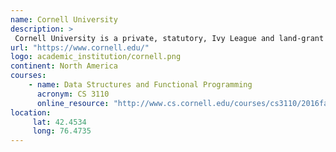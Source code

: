 ```yaml
---
name: Cornell University 
description: >
 Cornell University is a private, statutory, Ivy League and land-grant research university in Ithaca, New York. 
url: "https://www.cornell.edu/"
logo: academic_institution/cornell.png
continent: North America
courses:
    - name: Data Structures and Functional Programming 
      acronym: CS 3110
      online_resource: "http://www.cs.cornell.edu/courses/cs3110/2016fa/"
location:
     lat: 42.4534
     long: 76.4735
---
```

